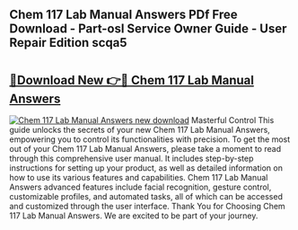 ## Chem 117 Lab Manual Answers PDf Free Download - Part-osl Service Owner Guide - User Repair Edition scqa5

# <h2><a href="http://bc66346.oget.top/?id=Chem+117+Lab+Manual+Answers">🔗Download New 👉🔴 Chem 117 Lab Manual Answers</a></h2>

[![Chem 117 Lab Manual Answers new download](https://i.imgur.com/5g1atiW.png)](http://bc66346.oget.top/?id=Chem+117+Lab+Manual+Answers)
Masterful Control This guide unlocks the secrets of your new Chem 117 Lab Manual Answers, empowering you to control its functionalities with precision. To get the most out of your Chem 117 Lab Manual Answers, please take a moment to read through this comprehensive user manual. It includes step-by-step instructions for setting up your product, as well as detailed information on how to use its various features and capabilities. Chem 117 Lab Manual Answers advanced features include facial recognition, gesture control, customizable profiles, and automated tasks, all of which can be accessed and customized through the user interface. Thank You for Choosing Chem 117 Lab Manual Answers. We are excited to be part of your journey.
